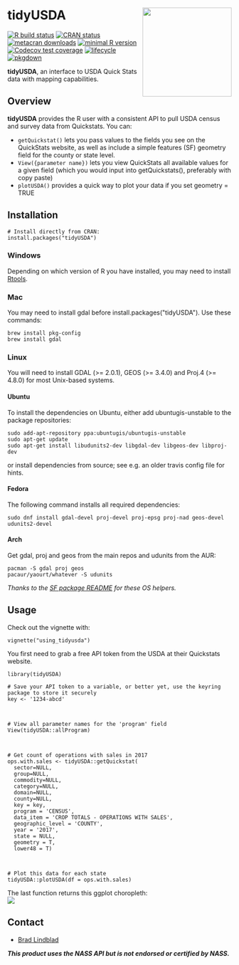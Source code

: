 
# tidyUSDA <img src='https://raw.githubusercontent.com/bradlindblad/tidyUSDA/master/images/tidyusda.png' align="right" height="200" />

[![R build status](https://github.com/bradlindblad/tidyUSDA/workflows/R-CMD-check/badge.svg)](https://github.com/bradlindblad/tidyUSDA/actions)
[![CRAN status](https://www.r-pkg.org/badges/version/tidyUSDA)](https://CRAN.R-project.org/package=tidyUSDA)
[![metacran downloads](https://cranlogs.r-pkg.org/badges/grand-total/tidyUSDA)](https://cran.r-project.org/package=tidyUSDA)
[![minimal R version](https://img.shields.io/badge/R%3E%3D-3.6.1-6666ff.svg)](https://cran.r-project.org/)
[![Codecov test coverage](https://codecov.io/gh/bradlindblad/tidyusda/branch/master/graph/badge.svg)](https://codecov.io/gh/bradlindblad/tidyusda?branch=master)
[![lifecycle](https://img.shields.io/badge/lifecycle-stable-brightgreen.svg)](https://lifecycle.r-lib.org/articles/stages.html)
[![pkgdown](https://github.com/bradlindblad/tidyUSDA/actions/workflows/pkgdown.yaml/badge.svg?branch=master)](https://github.com/bradlindblad/tidyUSDA/actions/workflows/pkgdown.yaml)

**tidyUSDA**, an interface to USDA Quick Stats data with mapping capabilities.


## Overview
**tidyUSDA** provides the R user with a consistent API to pull USDA census and survey data from Quickstats. You can:    
* ```getQuickstat()``` lets you pass values to the fields you see on the QuickStats website, as well as include a simple features (SF) geometry field for the county or state level. 
* ```View({parameter name})``` lets you view QuickStats all available values for a given field (which you would input into getQuickstats(), preferably with copy paste)
* ```plotUSDA()``` provides a quick way to plot your data if you set geometry = TRUE

## Installation
```
# Install directly from CRAN:
install.packages("tidyUSDA")
```
### Windows
Depending on which version of R you have installed, you may need to install [Rtools](https://cran.r-project.org/bin/windows/Rtools/).

### Mac
You may need to install gdal before install.packages("tidyUSDA"). Use these commands:    
```
brew install pkg-config     
brew install gdal
```
### Linux
You will need to install  GDAL (>= 2.0.1), GEOS (>= 3.4.0) and Proj.4 (>= 4.8.0) for most Unix-based systems.

#### Ubuntu
To install the dependencies on Ubuntu, either add ubuntugis-unstable to the package repositories:
```
sudo add-apt-repository ppa:ubuntugis/ubuntugis-unstable
sudo apt-get update
sudo apt-get install libudunits2-dev libgdal-dev libgeos-dev libproj-dev 
```
or install dependencies from source; see e.g. an older travis config file for hints.

#### Fedora
The following command installs all required dependencies:
```
sudo dnf install gdal-devel proj-devel proj-epsg proj-nad geos-devel udunits2-devel
```
#### Arch
Get gdal, proj and geos from the main repos and udunits from the AUR:
```
pacman -S gdal proj geos
pacaur/yaourt/whatever -S udunits
```
*Thanks to the [SF package README](https://github.com/r-spatial/sf) for these OS helpers.*
## Usage

Check out the vignette with:
```
vignette("using_tidyusda")
```

You first need to grab a free API token from the USDA at their Quickstats website.    

```
library(tidyUSDA)

# Save your API token to a variable, or better yet, use the keyring package to store it securely
key <- '1234-abcd'



# View all parameter names for the 'program' field
View(tidyUSDA::allProgram)



# Get count of operations with sales in 2017
ops.with.sales <- tidyUSDA::getQuickstat(
  sector=NULL,
  group=NULL,
  commodity=NULL,
  category=NULL,
  domain=NULL,
  county=NULL,
  key = key,
  program = 'CENSUS',
  data_item = 'CROP TOTALS - OPERATIONS WITH SALES',
  geographic_level = 'COUNTY',
  year = '2017',
  state = NULL,
  geometry = T,
  lower48 = T)



# Plot this data for each state
tidyUSDA::plotUSDA(df = ops.with.sales)
```
The last function returns this ggplot choropleth:    
<img src='https://github.com/bradlindblad/tidyUSDA/blob/master/images/choropleth.png?raw=true' align="center"  />


## Contact
* [Brad Lindblad](https://github.com/bradlindblad)

***This product uses the NASS API but is not endorsed or certified by NASS.***
